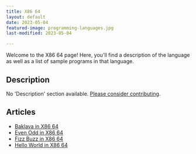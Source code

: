 ```yaml
---
title: X86 64
layout: default
date: 2023-05-04
featured-image: programming-languages.jpg
last-modified: 2023-05-04

---
```


Welcome to the X86 64 page! Here, you'll find a description of the language as well as a list of sample programs in that language.

## Description

No 'Description' section available. [Please consider contributing](https://github.com/TheRenegadeCoder/sample-programs-website).

## Articles

- [Baklava in X86 64](https://sampleprograms.io/projects/baklava/x86-64)
- [Even Odd in X86 64](https://sampleprograms.io/projects/even-odd/x86-64)
- [Fizz Buzz in X86 64](https://sampleprograms.io/projects/fizz-buzz/x86-64)
- [Hello World in X86 64](https://sampleprograms.io/projects/hello-world/x86-64)